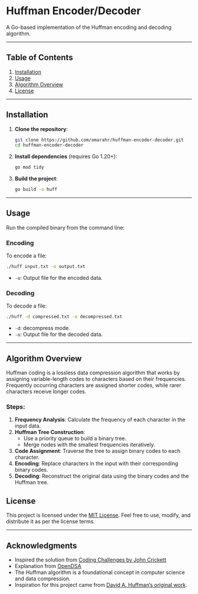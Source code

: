 
# Huffman Encoder/Decoder

A Go-based implementation of the Huffman encoding and decoding algorithm.


---

## Table of Contents

1. [Installation](#installation)
2. [Usage](#usage)
3. [Algorithm Overview](#algorithm-overview)
4. [License](#license)

---

## Installation

1. **Clone the repository**:
   ```bash
   git clone https://github.com/omarahr/huffman-encoder-decoder.git
   cd huffman-encoder-decoder
   ```

2. **Install dependencies** (requires Go 1.20+):
   ```bash
   go mod tidy
   ```

3. **Build the project**:
   ```bash
   go build -o huff
   ```

---

## Usage

Run the compiled binary from the command line:

### Encoding
To encode a file:
```bash
./huff input.txt -o output.txt
```

- `-o`: Output file for the encoded data.

### Decoding
To decode a file:
```bash
./huff -d compressed.txt -o decompressed.txt
```

- `-d`: decompress mode.
- `-o`: Output file for the decoded data.

---

## Algorithm Overview

Huffman coding is a lossless data compression algorithm that works by assigning variable-length codes to characters based on their frequencies. Frequently occurring characters are assigned shorter codes, while rarer characters receive longer codes. 

### Steps:
1. **Frequency Analysis**: Calculate the frequency of each character in the input data.
2. **Huffman Tree Construction**:
   - Use a priority queue to build a binary tree.
   - Merge nodes with the smallest frequencies iteratively.
3. **Code Assignment**: Traverse the tree to assign binary codes to each character.
4. **Encoding**: Replace characters in the input with their corresponding binary codes.
5. **Decoding**: Reconstruct the original data using the binary codes and the Huffman tree.



## License

This project is licensed under the [MIT License](LICENSE).
Feel free to use, modify, and distribute it as per the license terms.

---

## Acknowledgments

- Inspired the solution from [Coding Challenges by John Crickett](https://codingchallenges.fyi/challenges/challenge-huffman)
- Explanation from [OpenDSA](https://opendsa-server.cs.vt.edu/ODSA/Books/CS3/html/Huffman.html)
- The Huffman algorithm is a foundational concept in computer science and data compression.
- Inspiration for this project came from [David A. Huffman’s original work](https://en.wikipedia.org/wiki/Huffman_coding).
